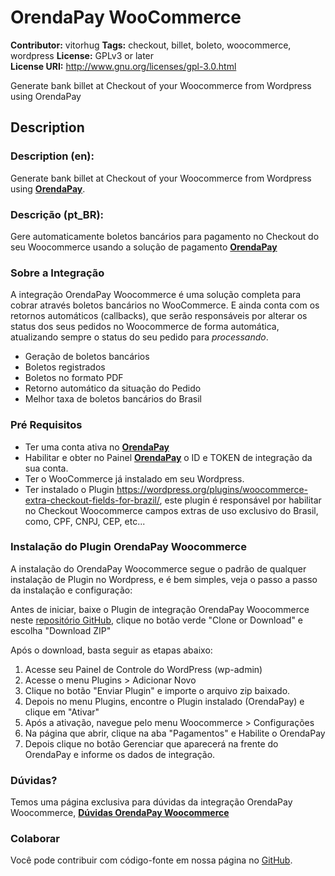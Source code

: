# OrendaPay WooCommerce #
**Contributor:** vitorhug
**Tags:** checkout, billet, boleto, woocommerce, wordpress 
**License:** GPLv3 or later  
**License URI:** http://www.gnu.org/licenses/gpl-3.0.html  

Generate bank billet at Checkout of your Woocommerce from Wordpress using OrendaPay 

## Description ##

### Description (en): ###

Generate bank billet at Checkout of your Woocommerce from Wordpress using **[OrendaPay](https://www.orendapay.com.br/)**.

### Descrição (pt_BR): ###

Gere automaticamente boletos bancários para pagamento no Checkout do seu Woocommerce usando a solução de pagamento **[OrendaPay](https://www.orendapay.com.br/)**

### Sobre a Integração ###

A integração OrendaPay Woocommerce é uma solução completa para cobrar através boletos bancários no WooCommerce. E ainda conta com os retornos automáticos (callbacks), que serão responsáveis por alterar os status dos seus pedidos no Woocommerce de forma automática, atualizando sempre o status do seu pedido para *processando*.

- Geração de boletos bancários
- Boletos registrados
- Boletos no formato PDF
- Retorno automático da situação do Pedido
- Melhor taxa de boletos bancários do Brasil

### Pré Requisitos ###

- Ter uma conta ativa no **[OrendaPay](https://www.orendapay.com.br/)**
- Habilitar e obter no Painel **[OrendaPay](https://www.orendapay.com.br/)** o ID e TOKEN de integração da sua conta.
- Ter o WooCommerce já instalado em seu Wordpress.
- Ter instalado o Plugin https://wordpress.org/plugins/woocommerce-extra-checkout-fields-for-brazil/, este plugin é responsável por habilitar no Checkout Woocommerce campos extras de uso exclusivo do Brasil, como, CPF, CNPJ, CEP, etc...

### Instalação do Plugin OrendaPay Woocommerce ###

A instalação do OrendaPay Woocommerce segue o padrão de qualquer instalação de Plugin no Wordpress, e é bem simples, veja o passo a passo da instalação e configuração:

Antes de iniciar, baixe o Plugin de integração OrendaPay Woocommerce neste [repositório GitHub](https://github.com/orendapay/orendapay-woocommerce/), clique no botão verde "Clone or Download" e escolha "Download ZIP"

Após o download, basta seguir as etapas abaixo:

1) Acesse seu Painel de Controle do WordPress (wp-admin)
2) Acesse o menu Plugins > Adicionar Novo
3) Clique no botão "Enviar Plugin" e importe o arquivo zip baixado.
4) Depois no menu Plugins, encontre o Plugin instalado (OrendaPay) e clique em "Ativar"
5) Após a ativação, navegue pelo menu Woocommerce > Configurações
6) Na página que abrir, clique na aba "Pagamentos" e Habilite o OrendaPay
7) Depois clique no botão Gerenciar que aparecerá na frente do OrendaPay e informe os dados de integração.

### Dúvidas? ###

Temos uma página exclusiva para dúvidas da integração OrendaPay Woocommerce, **[Dúvidas OrendaPay Woocommerce](https://www.orendapay.com.br/ecommerce)**

### Colaborar ###

Você pode contribuir com código-fonte em nossa página no [GitHub](https://github.com/orendapay/orendapay-woocommerce/).


